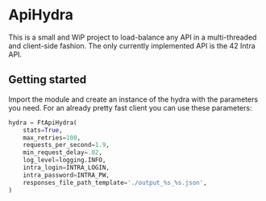 # ApiHydra
This is a small and WiP project to load-balance any API in a multi-threaded
and client-side fashion. The only currently implemented API is the 42 Intra API.

## Getting started
Import the module and create an instance of the hydra with the parameters you need.
For an already pretty fast client you can use these parameters:

```python
hydra = FtApiHydra(
    stats=True,
    max_retries=100,
    requests_per_second=1.9,
    min_request_delay=.02,
    log_level=logging.INFO,
    intra_login=INTRA_LOGIN,
    intra_password=INTRA_PW,
    responses_file_path_template='./output_%s_%s.json',
)
```
